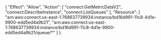 {
  "Effect": "Allow",
  "Action": [
    "connect:GetMetricDataV2",
    "connect:DescribeInstance",
    "connect:ListQueues"
  ],
  "Resource": [
    "arn:aws:connect:us-east-1:768637739934:instance/bd16d991-11c8-4d1e-9900-edd5ed4a9b21",
    "arn:aws:connect:us-east-1:768637739934:instance/bd16d991-11c8-4d1e-9900-edd5ed4a9b21/queue/*"
  ]
}